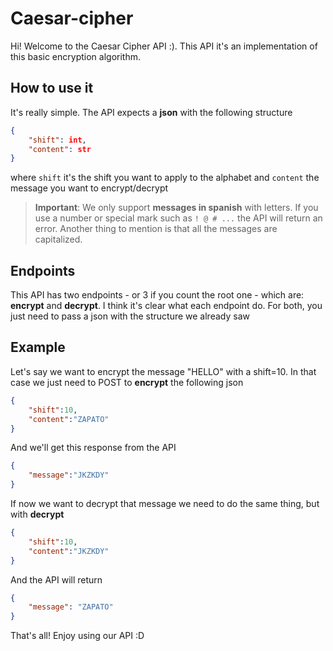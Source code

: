 # Caesar-cipher
Hi! Welcome to the Caesar Cipher API :). This API it's an implementation of this basic
encryption algorithm.

## How to use it
It's really simple. The API expects a **json** with the following structure
```json
{
    "shift": int,
    "content": str
}
```
where `shift` it's the shift you want to apply to the alphabet and `content` the message you want to encrypt/decrypt

> **Important**: We only support **messages in spanish** with letters. If you use a number or special mark such as `! @ # ...` the API will return an error. Another thing to mention is that all the messages are capitalized.

## Endpoints
This API has two endpoints - or 3 if you count the root one - which are: **encrypt** and **decrypt**. I think it's
clear what each endpoint do. For both, you just need to pass a json with the structure we already saw


## Example
Let's say we want to encrypt the message "HELLO" with a shift=10. In that case we just need to POST to **encrypt** the following json
```json
{
    "shift":10,
    "content":"ZAPATO"
}
```
And we'll get this response from the API
```json
{
    "message":"JKZKDY"
}
```
If now we want to decrypt that message we need to do the same thing, but with **decrypt**
```json
{
    "shift":10,
    "content":"JKZKDY"
}
```
And the API will return
```json
{
    "message": "ZAPATO"
}
```
That's all! Enjoy using our API :D


